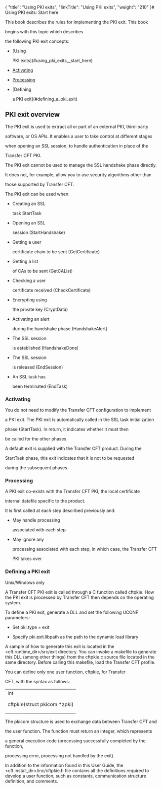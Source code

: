 {
    "title": "Using PKI exits",
    "linkTitle": "Using PKI exits",
    "weight": "210"
}# <span id="Using_PKI_exits__Start_here"></span>Using PKI exits: Start here

This book describes the rules for implementing the PKI exit. This book
begins with this topic which describes
the following PKI exit concepts:

-   [Using
    PKI exits](#using_pki_exits__start_here)
-   [Activating](#activating)
-   [Processing](#processing)
-   [Defining
    a PKI exit](#defining_a_pki_exit)

## <span id="Using_PKI_exits"></span>PKI exit overview

The PKI exit is used to extract all or part of an external PKI, third-party
software, or OS APIs. It enables a user to take control at different stages
when opening an SSL session, to handle authentication in place of the
Transfer CFT PKI.

The PKI exit cannot be used to manage the SSL handshake phase directly.
It does not, for example, allow you to use security algorithms other than
those supported by Transfer CFT.

The PKI exit can be used when:

-   Creating an SSL
    task StartTask
-   Opening an SSL
    session (StartHandshake)
-   Getting a user
    certificate chain to be sent (GetCertificate)
-   Getting a list
    of CAs to be sent (GetCAList)
-   Checking a user
    certificate received (CheckCertificate)
-   Encrypting using
    the private key (CryptData)
-   Activating an alert
    during the handshake phase (HandshakeAlert)
-   The SSL session
    is established (HandshakeDone)
-   The SSL session
    is released (EndSession)
-   An SSL task has
    been terminated (EndTask)

### <span id="Activating"></span>Activating

You do not need to modify the Transfer CFT configuration to implement
a PKI exit. The PKI exit is automatically called in the SSL task initialization
phase (StartTask). In return, it indicates whether it must then
be called for the other phases.

A default exit is supplied with the Transfer CFT product. During the
StartTask phase, this exit indicates that it is not to be requested
during the subsequent phases.

### <span id="Processing"></span>Processing

A PKI exit co-exists with the Transfer CFT PKI, the local certificate
internal datafile specific to the product.

It is first called at each step described previously and:

-   May handle processing
    associated with each step
-   May ignore any
    processing associated with each step, in which case, the Transfer CFT
    PKI takes over

### <span id="Defining_a_PKI_exit"></span>Defining a PKI exit

Unix/Windows only

A Transfer CFT PKI exit is called through a C function called cftpkie. How the PKI exit is processed by Transfer CFT then depends on the operating system.

To define a PKI exit, generate a DLL and set the following UCONF parameters:

-   Set pki.type = exit
-   Specify pki.exit.libpath as the path to the dynamic load library

A sample of how to generate this exit is located in the &lt;cft.runtime\_dir>/src/exit directory. You can invoke a makefile to generate this DLL (among other things) from the cftpkie.c source file located in the same directory. Before calling this makefile, load the Transfer CFT profile.

You can define only one user function, cftpkie, for Transfer
CFT, with the syntax as follows:

<table data-cellspacing="0">
<tbody>
<tr class="odd">
<td>int
cftpkie(struct pkicom *zpki)</td>
</tr>
</tbody>
</table>

The pkicom structure is used to exchange data between Transfer CFT and
the user function. The function must return an integer, which represents
a general execution code (processing successfully completed by the function,
processing error, processing not handled by the exit).

In addition to the information found in this User Guide, the &lt;cft.install\_dir>/inc/cftpkie.h file contains all the definitions required to develop a user function, such as constants, communication structure definition, and comments.
